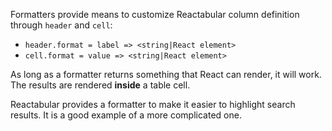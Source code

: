 Formatters provide means to customize Reactabular column definition through `header` and `cell`:

* `header.format = label => <string|React element>`
* `cell.format = value => <string|React element>`

As long as a formatter returns something that React can render, it will work. The results are rendered **inside** a table cell.

Reactabular provides a formatter to make it easier to highlight search results. It is a good example of a more complicated one.
